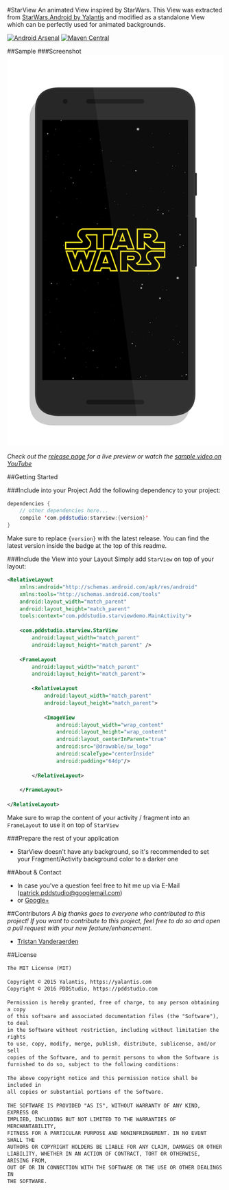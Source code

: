 #StarView
An animated View inspired by StarWars.
This View was extracted from [StarWars.Android by Yalantis](https://github.com/Yalantis/StarWars.Android) and modified as a standalone View which can be perfectly used for animated backgrounds.

[![Android Arsenal](https://img.shields.io/badge/Android%20Arsenal-StarView-green.svg?style=true)](https://android-arsenal.com/details/1/3100)
[![Maven Central](https://maven-badges.herokuapp.com/maven-central/com.pddstudio/starview/badge.svg)](https://maven-badges.herokuapp.com/maven-central/com.pddstudio/starview)

##Sample
###Screenshot
![](https://raw.githubusercontent.com/PDDStudio/StarView/master/gfx/star_view_previmg.png)

*Check out the [release page](https://github.com/PDDStudio/StarView/releases) for a live preview or watch the [sample video on YouTube](https://youtu.be/btYqwkWHgW8)*

##Getting Started

###Include into your Project
Add the following dependency to your project:

```java
dependencies {
    // other dependencies here...
    compile 'com.pddstudio:starview:{version}'
}

```

Make sure to replace `{version}` with the latest release.
You can find the latest version inside the badge at the top of this readme.

###Include the View into your Layout
Simply add `StarView` on top of your layout:

```xml
<RelativeLayout 
    xmlns:android="http://schemas.android.com/apk/res/android"
    xmlns:tools="http://schemas.android.com/tools"
    android:layout_width="match_parent"
    android:layout_height="match_parent"
    tools:context="com.pddstudio.starviewdemo.MainActivity">

    <com.pddstudio.starview.StarView
        android:layout_width="match_parent"
        android:layout_height="match_parent" />

    <FrameLayout
        android:layout_width="match_parent"
        android:layout_height="match_parent">

        <RelativeLayout
            android:layout_width="match_parent"
            android:layout_height="match_parent">

            <ImageView
                android:layout_width="wrap_content"
                android:layout_height="wrap_content"
                android:layout_centerInParent="true"
                android:src="@drawable/sw_logo"
                android:scaleType="centerInside"
                android:padding="64dp"/>

        </RelativeLayout>

    </FrameLayout>

</RelativeLayout>
```

Make sure to wrap the content of your activity / fragment into an `FrameLayout` to use it on top of `StarView`

###Prepare the rest of your application
- StarView doesn't have any background, so it's recommended to set your Fragment/Activity background color to a darker one

##About & Contact
- In case you've a question feel free to hit me up via E-Mail (patrick.pddstudio@googlemail.com) 
- or [Google+](http://plus.google.com/+PatrickJung42)

##Contributors
*A big thanks goes to everyone who contributed to this project!
If you want to contribute to this project, feel free to do so and open a pull request with your new feature/enhancement.*

- [Tristan Vanderaerden](https://github.com/tristanvda)

##License
```
The MIT License (MIT)

Copyright © 2015 Yalantis, https://yalantis.com
Copyright © 2016 PDDStudio, https://pddstudio.com

Permission is hereby granted, free of charge, to any person obtaining a copy
of this software and associated documentation files (the "Software"), to deal
in the Software without restriction, including without limitation the rights
to use, copy, modify, merge, publish, distribute, sublicense, and/or sell
copies of the Software, and to permit persons to whom the Software is
furnished to do so, subject to the following conditions:

The above copyright notice and this permission notice shall be included in
all copies or substantial portions of the Software.

THE SOFTWARE IS PROVIDED "AS IS", WITHOUT WARRANTY OF ANY KIND, EXPRESS OR
IMPLIED, INCLUDING BUT NOT LIMITED TO THE WARRANTIES OF MERCHANTABILITY,
FITNESS FOR A PARTICULAR PURPOSE AND NONINFRINGEMENT. IN NO EVENT SHALL THE
AUTHORS OR COPYRIGHT HOLDERS BE LIABLE FOR ANY CLAIM, DAMAGES OR OTHER
LIABILITY, WHETHER IN AN ACTION OF CONTRACT, TORT OR OTHERWISE, ARISING FROM,
OUT OF OR IN CONNECTION WITH THE SOFTWARE OR THE USE OR OTHER DEALINGS IN
THE SOFTWARE.
```